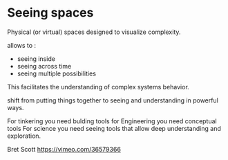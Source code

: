 # Seeing spaces

Physical (or virtual) spaces designed to visualize complexity.

allows to :
- seeing inside
- seeing across time
- seeing multiple possibilities

This facilitates the understanding of complex systems behavior. 

shift from putting things together to seeing and understanding in powerful ways.

For tinkering you need bulding tools
for Engineering you need conceptual tools
For science you need seeing tools that allow deep understanding and exploration.

Bret Scott
https://vimeo.com/36579366
